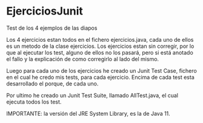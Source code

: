 # EjerciciosJunit
Test de los 4 ejemplos de las diapos

Los 4 ejercicios estan todos en el fichero ejercicios.java, cada uno de ellos es un metodo de la clase ejercicios. Los ejercicios estan sin corregir, por lo que al ejecutar los test, alguno de ellos no los pasará, pero si está anotado el fallo y la explicación de como corregirlo al lado del mismo.

Luego para cada uno de los ejercicios he creado un Junit Test Case, fichero en el cual he credo mis tests, para cada ejercicio. Encima de cada test esta desarrollado el porque, de cada uno.

Por ultimo he creado un Junit Test Suite, llamado AllTest.java, el cual ejecuta todos los test.

IMPORTANTE: la versión del JRE System Library, es la de Java 11.

